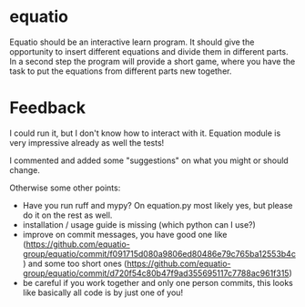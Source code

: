 # equatio

Equatio should be an interactive learn program. It should give the opportunity to insert different equations and divide them in different parts. In a second step the program will provide a short game, where you have the task to put the equations from different parts new together. 

# Feedback
I could run it, but I don't know how to interact with it. Equation module is very impressive already as well the tests!

I commented and added some "suggestions" on what you might or should change.

Otherwise some other points:
- Have you run ruff and mypy? On equation.py most likely yes, but please do it on the rest as well.
- installation / usage guide is missing (which python can I use?)
- improve on commit messages, you have good one like (https://github.com/equatio-group/equatio/commit/f091715d080a9806ed80486e79c765ba12553b4c) and some too short ones (https://github.com/equatio-group/equatio/commit/d720f54c80b47f9ad355695117c7788ac961f315)
- be careful if you work together and only one person commits, this looks like basically all code is by just one of you!